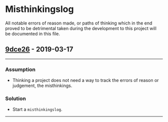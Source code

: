 # Misthinkingslog

All notable errors of reason made, or paths of thinking which in the end proved to be detrimental taken during the development to this project will be documented in this file.



## [9dce26] - 2019-03-17

<hr />

### Assumption

+ Thinking a project does not need a way to track the errors of reason or judgement, the misthinkings.

### Solution

+ Start a `misthinkingslog`.

<hr />


[9dce26]: https://github.com/caveljan/misthinkingslog/commit/9dce268d989015f29f78bd3d1b9f65c7ea21ce5d
